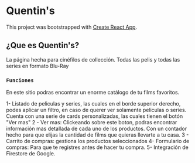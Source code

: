# Quentin's

This project was bootstrapped with [Create React App](https://github.com/facebook/create-react-app).

## ¿Que es Quentin's?

La página hecha para cinéfilos de collección. Todas las pelis y todas las series en formato Blu-Ray

### `Funciones`

En este sitio podras encontrar un enorme catálogo de tu films favoritos.

1- Listado de peliculas y series, las cuales en el borde superior derecho, podes aplicar un filtro, en caso de querer ver solamente peliculas o series. Cuenta con una serie de cards personalizadas, las cuales tienen el botón "Ver mas"
2 - Ver mas: Clickeando sobre este boton, podras encontrar información mas detallada de cada uno de los productos. Con un contador hecho para que elijas la cantidad de films que quieras llevarte a tu casa.
3 - Carrito de compras: gestiona los productos seleccionados
4- Formulario de compras: Para que te registres antes de hacer tu compra.
5- Integración de Firestore de Google.  



